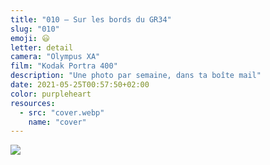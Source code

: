 ```yaml
---
title: "010 — Sur les bords du GR34"
slug: "010"
emoji: 😃
letter: detail
camera: "Olympus XA"
film: "Kodak Portra 400"
description: "Une photo par semaine, dans ta boîte mail"
date: 2021-05-25T00:57:50+02:00
color: purpleheart
resources:
  - src: "cover.webp"
    name: "cover"
---
```

![](cover)
